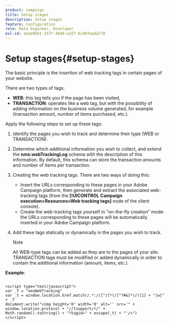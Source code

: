 ```yaml
---
product: campaign
title: Setup stages
description: Setup stages
feature: Configuration
role: Data Engineer, Developer
exl-id: a5ae0b61-3377-46d9-a327-6c897eeda770
---
```

# Setup stages{#setup-stages}

The basic principle is the insertion of web tracking tags in certain pages of your website.

There are two types of tags:

* **WEB**: this tag tells you if the page has been visited,
* **TRANSACTION**: operates like a web tag, but with the possibility of adding information on the business volume generated, for example (transaction amount, number of items purchased, etc.).

Apply the following steps to set up these tags:

1. Identify the pages you wish to track and determine their type (WEB or TRANSACTION).
1. Determine which additional information you wish to collect, and extend the **nms:webTrackingLog** schema with the description of this information. By default, this schema can store the transaction amounts and number of items per transaction.
1. Creating the web tracking tags. There are two ways of doing this:

    * Insert the URLs corresponding to these pages in your Adobe Campaign platform, then generate and extract the associated web-tracking tags (from the **[!UICONTROL Campaign execution>Resources>Web tracking tags]** node of the client console). 
    * Create the web-tracking tags yourself in "on-the-fly creation" mode: the URLs corresponding to these pages will be automatically inserted in your Adobe Campaign platform.

1. Add these tags statically or dynamically in the pages you wish to track.

   >[!NOTE]
   >
   >All WEB-type tags can be added as they are to the pages of your site. TRANSACTION tags must be modified or added dynamically in order to contain the additional information (amount, items, etc.).

**Example**:

```

<script type="text/javascript">
var _f = "nmsWebTracking"
var _t = window.location.href.match(/.*://[^/]*(/[^?#&]*)/)[1] + "|w|" + _f
document.write("<img height='0' width='0' alt='' src='" +
window.location.protocol + "//tsupport/r/" +
Math.random().toString() + "?tagid=" + escape(_t) + "'/>")
</script>

```
